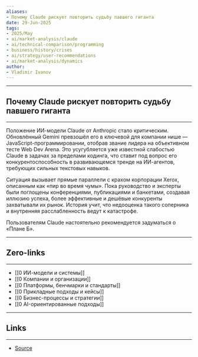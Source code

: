 ```yaml
---
aliases: 
- Почему Claude рискует повторить судьбу павшего гиганта 
date: 29-Jun-2025
tags:
- 2025/May
- ai/market-analysis/claude
- ai/technical-comparison/programming
- business/history/crises
- ai/strategy/user-recommendations
- ai/market-analysis/dynamics
author:
- Vladimir Ivanov
---
```

-----
##  Почему Claude рискует повторить судьбу павшего гиганта 
-----
Положение ИИ-модели Claude от Anthropic стало критическим. Обновлённый Gemini превзошёл его в ключевой для компании нише — JavaScript-программировании, отобрав звание лидера на объективном тесте Web Dev Arena. Это усугубляется уже известной слабостью Claude в задачах за пределами кодинга, что ставит под вопрос его конкурентоспособность в развивающемся тренде на ИИ-агентов, требующих сильных текстовых навыков.

Ситуация вызывает прямые параллели с крахом корпорации Xerox, описанным как «пир во время чумы». Пока руководство и эксперты были поглощены конференциями, публикациями и банкетами, создавая иллюзию успеха, более эффективные и дешёвые конкуренты захватывали их рынок. История учит, что недооценка такого соперника и внутренняя расслабленность ведут к катастрофе.

Пользователям Claude настоятельно рекомендуется задуматься о «Плане Б».

---
## Zero-links
---
- [[0 ИИ-модели и системы]]
- [[0 Компании и организации]]
- [[0 Платформы, бенчмарки и стандарты]]
- [[0 Прикладные подходы и кейсы]]
- [[0 Бизнес-процессы и стратегии]]
- [[0 AI-ориентированные подходы]]


---
## Links
---
- [Source](https://t.me/turboproject/1661)